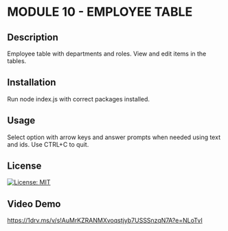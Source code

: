 # MODULE 10 - EMPLOYEE TABLE

## Description
Employee table with departments and roles. View and edit items in the tables.

## Installation
Run node index.js with correct packages installed.

## Usage
Select option with arrow keys and answer prompts when needed using text and ids. Use CTRL+C to quit.

## License

[![License: MIT](https://img.shields.io/badge/License-MIT-yellow.svg)](https://opensource.org/licenses/MIT)

## Video Demo

https://1drv.ms/v/s!AuMrKZRANMXvoqstjyb7USSSnzqN7A?e=NLoTvI
